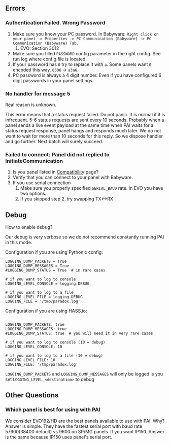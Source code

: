 ## Errors
### Authentication Failed. Wrong Password
1. Make sure you know your PC password. In Babyware: `Right click on your panel -> Properties -> PC Communication (Babyware) -> PC Communication (Babyware) Tab.`
   1. EVO: Section 3012
2. Make sure you filled `PASSWORD` config parameter in the right config. See run log where config file is located.
3. If your password has `0` try to replace it with `a`. Some panels want `0` encoded this way. `0306` -> `a3a6`.
4. PC password is always a 4 digit number. Even if you have configured 6 digit passwords in your panel settings.

### No handler for message 5
Real reason is unknown.

This error means that a status request failed. Do not panic. It is normal if it is infrequent. 5-6 status requests are sent every 10 seconds. Probably when a panel sends a live event payload at the same time when PAI waits for a status request response, panel hangs and responds much later. We do not want to wait for more than 10 seconds for this reply. So we dispose handler and go further. Next batch will surely succeed.

### Failed to connect: Panel did not replied to InitiateCommunication
1. Is you panel listed in [Compatibility](../Compatibility) page?
2. Verify that you can connect to your panel with Babyware.
3. If you use serial connection
   1. Make sure you properly specified `SERIAL_BAUD` rate. In EVO you have two options.
   2. If you skipped step 2. try swapping TX<->RX

## Debug
How to enable debug?

Our debug is very verbose so we do not recommend constantly running PAI in this mode.

Configuration if you are using Pythonic config:
```
LOGGING_DUMP_PACKETS = True
LOGGING_DUMP_MESSAGES = True
#LOGGING_DUMP_STATUS = True  # in rare cases

# if you want to log to console
LOGGING_LEVEL_CONSOLE = logging.DEBUG

# if you want to log to a file
LOGGING_LEVEL_FILE = logging.DEBUG
LOGGING_FILE = '/tmp/paradox.log' 
```

Configuration if you are using HASS.io:
```

LOGGING_DUMP_PACKETS: true
LOGGING_DUMP_MESSAGES: true
#LOGGING_DUMP_STATUS: true  # you will need it in very rare cases

# if you want to log to console (10 = debug)
LOGGING_LEVEL_CONSOLE: 10

# if you want to log to a file (10 = debug)
LOGGING_LEVEL_FILE: 10
LOGGING_FILE: '/tmp/paradox.log' 
```

`LOGGING_DUMP_PACKETS` and `LOGGING_DUMP_MESSAGES` will only be logged is you set `LOGGING_LEVEL_<destination>` to debug

## Other Questions
### Which panel is best for using with PAI
We consider EVO192/HD are the best panels available to use with PAI. Why? Answer is simple. They have the fastest serial port with baud rate 57600(38400 default) vs 9600 on SP/MG panels. If you want IP150. Answer is the same because IP150 uses panel's serial port.